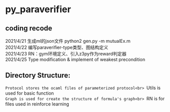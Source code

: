 # py_paraverifier


coding recode
---
2021/4/21 生成ml的json文件
python2 gen.py -m mutualEx.m <br>
2021/4/22 编写paraverifier-type类型、图结构定义<br>
2021/4/23 RN：gym环境定义、引入z3py作为reward判定器<br>
2021/4/25 Type modification & implement of weakest precondition<br>


Directory Structure:
---
`Protocol stores the ocaml files of parameterized protocol<br>
`Utils is used for basic function<br>
`Graph is used for create the structure of formula's graph<br>
`RN is for files used in reinforce learning <br>


